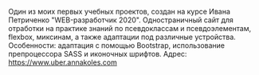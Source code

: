 Один из моих первых учебных проектов, создан на курсе Ивана Петриченко "WEB-разработчик 2020".
Одностраничный сайт для отработки на практике знаний по псевдоклассам и псевдоэлементам, flexbox, миксинам, а также адаптации под различные устройства.
Особенности: адаптация с помощью Bootstrap, использование препроцессора SASS и иконочных шрифтов.
Aдрес: https://www.uber.annakoles.com
